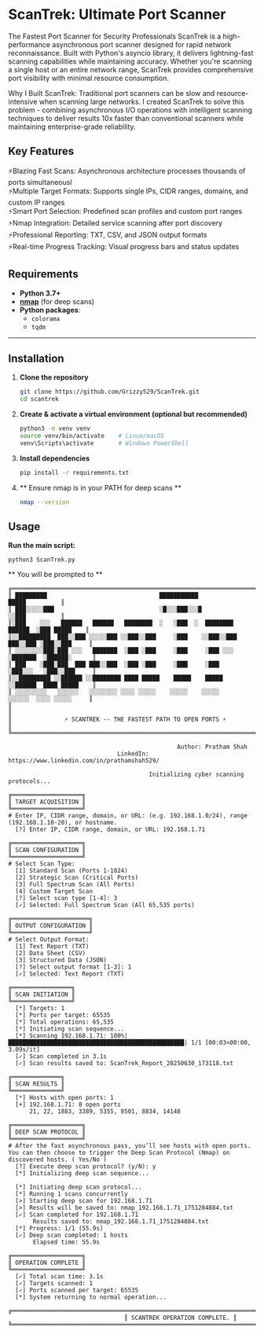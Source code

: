 # ScanTrek: Ultimate Port Scanner
The Fastest Port Scanner for Security Professionals
ScanTrek is a high-performance asynchronous port scanner designed for rapid network reconnaissance. Built with Python's asyncio library, it delivers lightning-fast scanning capabilities while maintaining accuracy. Whether you're scanning a single host or an entire network range, ScanTrek provides comprehensive port visibility with minimal resource consumption.

Why I Built ScanTrek: Traditional port scanners can be slow and resource-intensive when scanning large networks. I created ScanTrek to solve this problem - combining asynchronous I/O operations with intelligent scanning techniques to deliver results 10x faster than conventional scanners while maintaining enterprise-grade reliability.

## Key Features
⚡Blazing Fast Scans: Asynchronous architecture processes thousands of ports simultaneousl <br/>
⚡Multiple Target Formats: Supports single IPs, CIDR ranges, domains, and custom IP ranges <br/>
⚡Smart Port Selection: Predefined scan profiles and custom port ranges <br/>
⚡Nmap Integration: Detailed service scanning after port discovery <br/>
⚡Professional Reporting: TXT, CSV, and JSON output formats <br/>
⚡Real-time Progress Tracking: Visual progress bars and status updates <br/>

## Requirements

- **Python 3.7+**  
- **[nmap](https://nmap.org/)** (for deep scans)  
- **Python packages**:
  - `colorama`
  - `tqdm`

---

## Installation

1. **Clone the repository**  
   ```bash
   git clone https://github.com/Grizzy529/ScanTrek.git
   cd scantrek

2. **Create & activate a virtual environment (optional but recommended)**
   ```bash
   python3 -m venv venv
   source venv/bin/activate    # Linux/macOS
   venv\Scripts\activate       # Windows PowerShell

3. **Install dependencies**
   ```bash
   pip install -r requirements.txt

4. ** Ensure nmap is in your PATH for deep scans **
    ````bash
    nmap --version

## Usage
**Run the main script:**
    
    python3 ScanTrek.py
** You will be prompted to **
```
╔════════════════════════════════════════════════════════════════════════════════════════╗
║ █████████                                ███████████                    █████          ║
║ ███░░░░░███                              ░█░░░███░░░█                   ░░███          ║
║░███    ░░░   ██████   ██████   ████████  ░   ░███  ░  ████████   ██████  ░███ █████    ║
║░░█████████  ███░░███ ░░░░░███ ░░███░░███     ░███    ░░███░░███ ███░░███ ░███░░███     ║
║ ░░░░░░░░███░███ ░░░   ███████  ░███ ░███     ░███     ░███ ░░░ ░███████  ░██████░      ║
║ ███    ░███░███  ███ ███░░███  ░███ ░███     ░███     ░███     ░███░░░   ░███░░███     ║
║░░█████████ ░░██████ ░░████████ ████ █████    █████    █████    ░░██████  ████ █████    ║
║ ░░░░░░░░░   ░░░░░░   ░░░░░░░░ ░░░░ ░░░░░    ░░░░░    ░░░░░      ░░░░░░  ░░░░ ░░░░░     ║
║                                                                                        ║
║               ⚡ SCANTREK -- THE FASTEST PATH TO OPEN PORTS ⚡                         ║                           
╚════════════════════════════════════════════════════════════════════════════════════════╝

                                                Author: Pratham Shah                                                
                               LinkedIn: https://www.linkedin.com/in/prathamshah529/                                

                                        Initializing cyber scanning protocols...                                         

╔════════════════════╗
║ TARGET ACQUISITION ║
╚════════════════════╝
# Enter IP, CIDR range, domain, or URL: (e.g. 192.168.1.0/24), range (192.168.1.10-20), or hostname.
  [?] Enter IP, CIDR range, domain, or URL: 192.168.1.71

╔════════════════════╗
║ SCAN CONFIGURATION ║
╚════════════════════╝
# Select Scan Type:
  [1] Standard Scan (Ports 1-1024)
  [2] Strategic Scan (Critical Ports)
  [3] Full Spectrum Scan (All Ports)
  [4] Custom Target Scan
  [?] Select scan type [1-4]: 3
  [✓] Selected: Full Spectrum Scan (All 65,535 ports)

╔══════════════════════╗
║ OUTPUT CONFIGURATION ║
╚══════════════════════╝
# Select Output Format:
  [1] Text Report (TXT)
  [2] Data Sheet (CSV)
  [3] Structured Data (JSON)
  [?] Select output format [1-3]: 1
  [✓] Selected: Text Report (TXT)

╔═════════════════╗
║ SCAN INITIATION ║
╚═════════════════╝
  [*] Targets: 1
  [*] Ports per target: 65535
  [*] Total operations: 65,535
  [*] Initiating scan sequence...
  [*] Scanning 192.168.1.71: 100%|██████████████████████████████████████████████████| 1/1 [00:03<00:00,  3.09s/it]
  [✓] Scan completed in 3.1s
  [✓] Scan results saved to: ScanTrek_Report_20250630_173118.txt

╔══════════════╗
║ SCAN RESULTS ║
╚══════════════╝
  [*] Hosts with open ports: 1
  [+] 192.168.1.71: 8 open ports
      21, 22, 1883, 3389, 5355, 8501, 8834, 14148

╔════════════════════╗
║ DEEP SCAN PROTOCOL ║
╚════════════════════╝
# After the fast asynchronous pass, you’ll see hosts with open ports. You can then choose to trigger the Deep Scan Protocol (Nmap) on discovered hosts. ( Yes/No )
  [?] Execute deep scan protocol? (y/N): y
  [*] Initializing deep scan sequence...                                                                                      

  [*] Initiating deep scan protocol...                                                                                        
  [*] Running 1 scans concurrently
  [>] Starting deep scan for 192.168.1.71
  [>] Results will be saved to: nmap_192.168.1.71_1751284884.txt
  [✓] Scan completed for 192.168.1.71
       Results saved to: nmap_192.168.1.71_1751284884.txt
  [*] Progress: 1/1 (55.9s)
  [✓] Deep scan completed: 1 hosts
       Elapsed time: 55.9s

╔════════════════════╗
║ OPERATION COMPLETE ║
╚════════════════════╝
  [✓] Total scan time: 3.1s
  [✓] Targets scanned: 1
  [✓] Ports scanned per target: 65535
  [*] System returning to normal operation...

╔════════════════════════════════════════════════════════════════════════════════════════════════════════════════════════════╗
                                 ║ SCANTREK OPERATION COMPLETE. ║                                  
╚════════════════════════════════════════════════════════════════════════════════════════════════════════════════════════════╝


```
